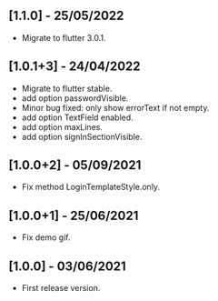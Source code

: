 ## [1.1.0] - 25/05/2022

* Migrate to flutter 3.0.1.

## [1.0.1+3] - 24/04/2022

* Migrate to flutter stable.
* add option passwordVisible.
* Minor bug fixed: only show errorText if not empty. 
* add option TextField enabled.
* add option maxLines.
* add option signInSectionVisible.

## [1.0.0+2] - 05/09/2021

* Fix method LoginTemplateStyle.only.

## [1.0.0+1] - 25/06/2021

* Fix demo gif.

## [1.0.0] - 03/06/2021

* First release version.
